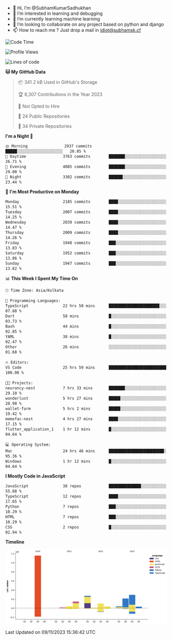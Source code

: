 - 👋 Hi, I’m @SubhamKumarSadhukhan
- 👀 I’m interested in learning and debugging
- 🌱 I’m currently learning machine learning
- 💞️ I’m looking to collaborate on any project based on python and django
- 📫 How to reach me ?
      Just drop a mail in idiot@subhamsk.cf

<!---
SubhamKumarSadhukhan/SubhamKumarSadhukhan is a ✨ special ✨ repository because its `README.md` (this file) appears on your GitHub profile.
You can click the Preview link to take a look at your changes.
--->


<!--START_SECTION:waka-->
![Code Time](http://img.shields.io/badge/Code%20Time-1%2C645%20hrs%2025%20mins-blue)

![Profile Views](http://img.shields.io/badge/Profile%20Views-1-blue)

![Lines of code](https://img.shields.io/badge/From%20Hello%20World%20I%27ve%20Written-2.3%20million%20lines%20of%20code-blue)

**🐱 My GitHub Data** 

> 📦 341.2 kB Used in GitHub's Storage 
 > 
> 🏆 8,307 Contributions in the Year 2023
 > 
> 🚫 Not Opted to Hire
 > 
> 📜 24 Public Repositories 
 > 
> 🔑 34 Private Repositories 
 > 
**I'm a Night 🦉** 

```text
🌞 Morning                2937 commits        █████░░░░░░░░░░░░░░░░░░░░   20.85 % 
🌆 Daytime                3763 commits        ███████░░░░░░░░░░░░░░░░░░   26.71 % 
🌃 Evening                4085 commits        ███████░░░░░░░░░░░░░░░░░░   29.00 % 
🌙 Night                  3302 commits        ██████░░░░░░░░░░░░░░░░░░░   23.44 % 
```
📅 **I'm Most Productive on Monday** 

```text
Monday                   2185 commits        ████░░░░░░░░░░░░░░░░░░░░░   15.51 % 
Tuesday                  2007 commits        ████░░░░░░░░░░░░░░░░░░░░░   14.25 % 
Wednesday                2039 commits        ████░░░░░░░░░░░░░░░░░░░░░   14.47 % 
Thursday                 2009 commits        ████░░░░░░░░░░░░░░░░░░░░░   14.26 % 
Friday                   1948 commits        ███░░░░░░░░░░░░░░░░░░░░░░   13.83 % 
Saturday                 1952 commits        ███░░░░░░░░░░░░░░░░░░░░░░   13.86 % 
Sunday                   1947 commits        ███░░░░░░░░░░░░░░░░░░░░░░   13.82 % 
```


📊 **This Week I Spent My Time On** 

```text
🕑︎ Time Zone: Asia/Kolkata

💬 Programming Languages: 
TypeScript               22 hrs 50 mins      ██████████████████████░░░   87.88 % 
Dart                     58 mins             █░░░░░░░░░░░░░░░░░░░░░░░░   03.73 % 
Bash                     44 mins             █░░░░░░░░░░░░░░░░░░░░░░░░   02.85 % 
YAML                     38 mins             █░░░░░░░░░░░░░░░░░░░░░░░░   02.47 % 
Other                    26 mins             ░░░░░░░░░░░░░░░░░░░░░░░░░   01.68 % 

🔥 Editors: 
VS Code                  25 hrs 59 mins      █████████████████████████   100.00 % 

🐱‍💻 Projects: 
neuroncy-nest            7 hrs 33 mins       ███████░░░░░░░░░░░░░░░░░░   29.10 % 
wonderlust               5 hrs 27 mins       █████░░░░░░░░░░░░░░░░░░░░   20.98 % 
wallet-farm              5 hrs 2 mins        █████░░░░░░░░░░░░░░░░░░░░   19.42 % 
memofac-nest             4 hrs 27 mins       ████░░░░░░░░░░░░░░░░░░░░░   17.15 % 
flutter_application_1    1 hr 12 mins        █░░░░░░░░░░░░░░░░░░░░░░░░   04.64 % 

💻 Operating System: 
Mac                      24 hrs 46 mins      ████████████████████████░   95.36 % 
Windows                  1 hr 12 mins        █░░░░░░░░░░░░░░░░░░░░░░░░   04.64 % 
```

**I Mostly Code in JavaScript** 

```text
JavaScript               38 repos            ██████████████░░░░░░░░░░░   55.88 % 
TypeScript               12 repos            ████░░░░░░░░░░░░░░░░░░░░░   17.65 % 
Python                   7 repos             ███░░░░░░░░░░░░░░░░░░░░░░   10.29 % 
HTML                     7 repos             ███░░░░░░░░░░░░░░░░░░░░░░   10.29 % 
CSS                      2 repos             █░░░░░░░░░░░░░░░░░░░░░░░░   02.94 % 
```



**Timeline**

![Lines of Code chart](https://raw.githubusercontent.com/SubhamKumarSadhukhan/SubhamKumarSadhukhan/main/assets/bar_graph.png)


 Last Updated on 09/11/2023 15:36:42 UTC
<!--END_SECTION:waka-->
